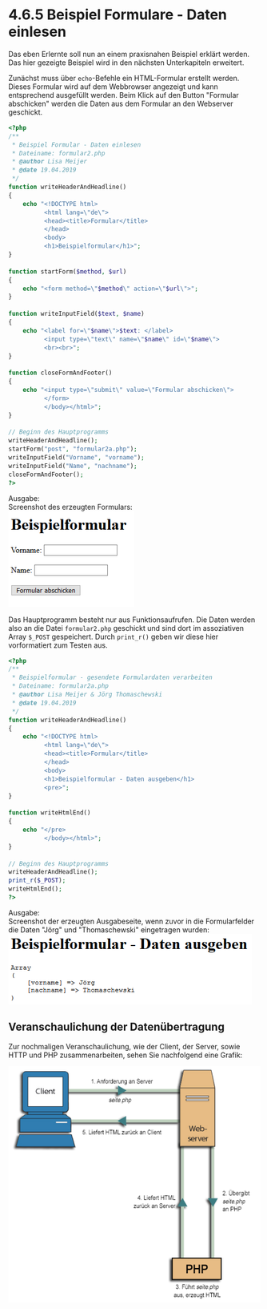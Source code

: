 # 4.6.5 Beispiel Formulare - Daten einlesen

Das eben Erlernte soll nun an einem praxisnahen Beispiel erklärt werden. Das hier gezeigte Beispiel wird in den nächsten Unterkapiteln erweitert.

Zunächst muss über `echo`-Befehle ein HTML-Formular erstellt werden. Dieses Formular wird auf dem Webbrowser angezeigt und kann entsprechend ausgefüllt werden. Beim Klick auf den Button "Formular abschicken" werden die Daten aus dem Formular an den Webserver geschickt.

```php linenums="1"
<?php
/**
 * Beispiel Formular - Daten einlesen
 * Dateiname: formular2.php
 * @author Lisa Meijer
 * @date 19.04.2019
 */
function writeHeaderAndHeadline()
{
    echo "<!DOCTYPE html>
          <html lang=\"de\">
          <head><title>Formular</title>
          </head>
          <body>
          <h1>Beispielformular</h1>";
}

function startForm($method, $url)
{
    echo "<form method=\"$method\" action=\"$url\">";
}

function writeInputField($text, $name)
{
    echo "<label for=\"$name\">$text: </label>
          <input type=\"text\" name=\"$name\" id=\"$name\">
          <br><br>";
}

function closeFormAndFooter()
{
    echo "<input type=\"submit\" value=\"Formular abschicken\">
          </form>
          </body></html>";
}

// Beginn des Hauptprogramms
writeHeaderAndHeadline();
startForm("post", "formular2a.php");
writeInputField("Vorname", "vorname");
writeInputField("Name", "nachname");
closeFormAndFooter();
?>
```

Ausgabe:<br>
Screenshot des erzeugten Formulars:<br>
![Screenshot des Formulars](media/Formular1.png)

Das Hauptprogramm besteht nur aus Funktionsaufrufen. Die Daten werden also an die Datei `formular2.php` geschickt und sind dort im assoziativen Array `$_POST` gespeichert. Durch `print_r()` geben wir diese hier vorformatiert zum Testen aus.

```php linenums="1"
<?php
/**
 * Beispielformular - gesendete Formulardaten verarbeiten
 * Dateiname: formular2a.php
 * @author Lisa Meijer & Jörg Thomaschewski
 * @date 19.04.2019
 */
function writeHeaderAndHeadline()
{
    echo "<!DOCTYPE html>
          <html lang=\"de\">
          <head><title>Formular</title>
          </head>
          <body>
          <h1>Beispielformular - Daten ausgeben</h1>
          <pre>";
}

function writeHtmlEnd()
{
    echo "</pre>
          </body></html>";
}

// Beginn des Hauptprogramms
writeHeaderAndHeadline();
print_r($_POST);
writeHtmlEnd();
?>
```

Ausgabe:<br>
Screenshot der erzeugten Ausgabeseite, wenn zuvor in die Formularfelder die Daten "Jörg" und "Thomaschewski" eingetragen wurden:<br>
![Screenshot der Ausgabeseite](media/Formular2.png)


## Veranschaulichung der Datenübertragung
Zur nochmaligen Veranschaulichung, wie der Client, der Server, sowie HTTP und PHP zusammenarbeiten, sehen Sie nachfolgend eine Grafik:

![Kommunikation zwischen Client, Server und PHP](media/Php1-5c-formular.png)
